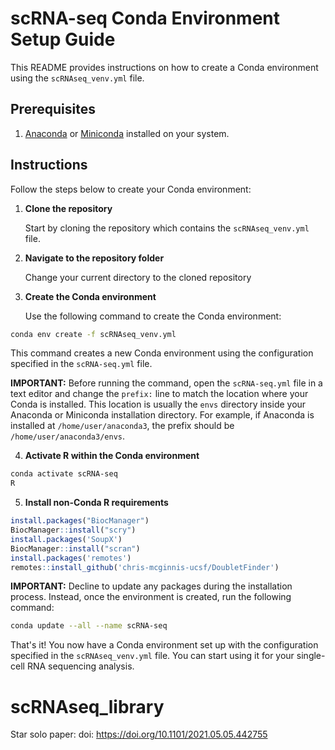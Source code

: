 # scRNA-seq Conda Environment Setup Guide

This README provides instructions on how to create a Conda environment using the `scRNAseq_venv.yml` file. 

## Prerequisites

1. [Anaconda](https://www.anaconda.com/products/distribution) or [Miniconda](https://docs.conda.io/en/latest/miniconda.html) installed on your system.

## Instructions

Follow the steps below to create your Conda environment:

1. **Clone the repository**

   Start by cloning the repository which contains the `scRNAseq_venv.yml` file. 


2. **Navigate to the repository folder**

   Change your current directory to the cloned repository


3. **Create the Conda environment**

   Use the following command to create the Conda environment:
   
```bash
conda env create -f scRNAseq_venv.yml
```


   This command creates a new Conda environment using the configuration specified in the `scRNA-seq.yml` file.

   **IMPORTANT:** Before running the command, open the `scRNA-seq.yml` file in a text editor and change the `prefix:` line to match the location where your Conda is installed. This      location is usually the `envs` directory inside your Anaconda or Miniconda installation directory. For example, if Anaconda is installed at `/home/user/anaconda3`, the prefix          should be `/home/user/anaconda3/envs`.

4. **Activate R within the Conda environment**
```bash
conda activate scRNA-seq
R
```
5. **Install non-Conda R requirements**

```R
install.packages("BiocManager")
BiocManager::install("scry")
install.packages('SoupX')
BiocManager::install("scran")
install.packages('remotes')
remotes::install_github('chris-mcginnis-ucsf/DoubletFinder')
```
   **IMPORTANT:** Decline to update any packages during the installation process. Instead, once the environment is created, run the following command:

```bash
conda update --all --name scRNA-seq
```

That's it! You now have a Conda environment set up with the configuration specified in the `scRNAseq_venv.yml` file. You can start using it for your single-cell RNA sequencing analysis.


# scRNAseq_library
Star solo paper: doi: https://doi.org/10.1101/2021.05.05.442755

